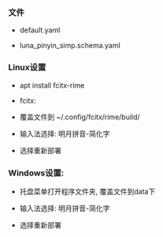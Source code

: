 ### 文件

* default.yaml

* luna_pinyin_simp.schema.yaml

### Linux设置

* apt install fcitx-rime

* fcitx:

* 覆盖文件到 \~/.config/fcitx/rime/build/

* 输入法选择: 明月拼音-简化字

* 选择重新部署

### Windows设置:

* 托盘菜单打开程序文件夹, 覆盖文件到data下

* 输入法选择: 明月拼音-简化字

* 选择重新部署